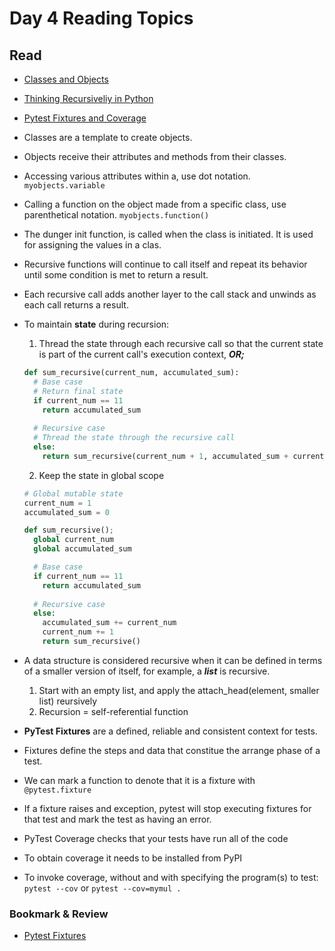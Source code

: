 # Day 4 Reading Topics

## Read

- [Classes and Objects](<https://www.learnpython.org/en/Classes_and_Objects>)
- [Thinking Recursiveliy in Python](<https://realpython.com/python-thinking-recursively/>)

- [Pytest Fixtures and Coverage](<https://www.linuxjournal.com/content/python-testing-pytest-fixtures-and-coverage>)

- Classes are a template to create objects.
- Objects receive their attributes and methods from their classes.
- Accessing various attributes within a, use dot notation. `myobjects.variable`
- Calling a function on the object made from a specific class, use parenthetical notation. `myobjects.function()`
- The dunger init function, is called when the class is initiated. It is used for assigning the values in a clas.

- Recursive functions will continue to call itself and repeat its behavior until some condition is met to return a result.
- Each recursive call adds another layer to the call stack and unwinds as each call returns a result.
- To maintain **state** during recursion:

  1. Thread the state through each recursive call so that the current state is part of the current call's execution context, ***OR;***

    ```py
    def sum_recursive(current_num, accumulated_sum):
      # Base case
      # Return final state
      if current_num == 11
        return accumulated_sum
      
      # Recursive case
      # Thread the state through the recursive call
      else:
        return sum_recursive(current_num + 1, accumulated_sum + current_number)
    ```

  2. Keep the state in global scope

    ```py
    # Global mutable state
    current_num = 1
    accumulated_sum = 0

    def sum_recursive();
      global current_num
      global accumulated_sum

      # Base case
      if current_num == 11
        return accumulated_sum
      
      # Recursive case
      else:
        accumulated_sum += current_num
        current_num += 1
        return sum_recursive()
    ```

- A data structure is considered recursive when it can be defined in terms of a smaller version of itself, for example, a ***list*** is recursive.
  1. Start with an empty list, and apply the attach_head(element, smaller list) reursively
  2. Recursion = self-referential function

- **PyTest Fixtures** are a defined, reliable and consistent context for tests.
- Fixtures define the steps and data that constitue the arrange phase of a test.
- We can mark a function to denote that it is a fixture with `@pytest.fixture`
- If a fixture raises and exception, pytest will stop executing fixtures for that test and mark the test as having an error.
- PyTest Coverage checks that your tests have run all of the code
- To obtain coverage it needs to be installed from PyPI
- To invoke coverage, without and with specifying the program(s) to test: `pytest --cov` or `pytest --cov=mymul .`

### Bookmark & Review

- [Pytest Fixtures](<https://docs.pytest.org/en/latest/explanation/fixtures.html>)
